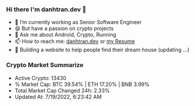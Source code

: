 ### Hi there I'm danhtran.dev 👋

- 🔭 I’m currently working as Senior Software Engineer
- 😄 But have a passion on crypto projects
- 💬 Ask me about Android, Crypto, Running 
- 📫 How to reach me: <a href="https://danhtran.dev" target="_blank">danhtran.dev</a> or <a href="Developer-Resume.pdf" target="_blank">my Resume</a>
- 🌱 Building a website to help people find their dream house (updating ...)

### Crypto Market Summarize
- Active Crypto: 13430
- % Market Cap: BTC 39.54% | ETH 17.20% | BNB 3.99%
- Total Market Cap Changed 24h: 2.33%
- Updated At: 7/19/2022, 6:23:42 AM
